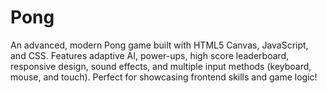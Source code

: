 # Pong
An advanced, modern Pong game built with HTML5 Canvas, JavaScript, and CSS. Features adaptive AI, power-ups, high score leaderboard, responsive design, sound effects, and multiple input methods (keyboard, mouse, and touch). Perfect for showcasing frontend skills and game logic!
